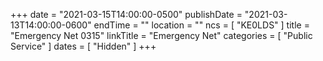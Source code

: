 +++
date = "2021-03-15T14:00:00-0500"
publishDate = "2021-03-13T14:00:00-0600"
endTime = ""
location = ""
ncs = [ "KE0LDS" ]
title = "Emergency Net 0315"
linkTitle = "Emergency Net"
categories = [ "Public Service" ]
dates = [ "Hidden" ]
+++

